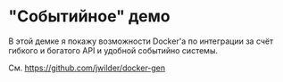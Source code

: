 # "Событийное" демо

В этой демке я покажу возможности Docker'а по интеграции за счёт гибкого и
богатого API и удобной событийно системы.

См. https://github.com/jwilder/docker-gen
